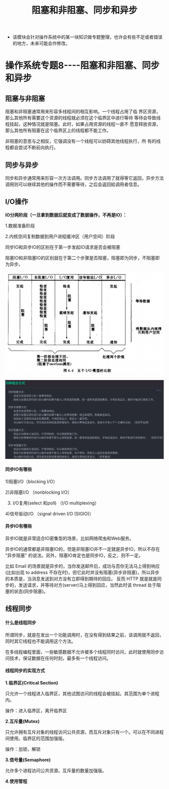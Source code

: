 ﻿---
layout: post
title:  "阻塞和非阻塞、同步和异步"
data: 星期五, 20. 三月 2020 09:46上午 
categories: 操作系统
tags: 专题
---
* 该模块会针对操作系统中的某一块知识做专题整理，也许会有些不足或者错误的地方，未来可能会作修改。

#  操作系统专题8----阻塞和非阻塞、同步和异步

## 阻塞与非阻塞
阻塞和非阻塞通常用来形容多线程间的相互影响。一个线程占用了临
界区资源，那么其他所有需要这个资源的线程就必须在这个临界区中进行等待
等待会导致线程挂起，这种情况就是阻塞。此时，如果占用资源的线程一直不
愿意释放资源，那么其他所有阻塞在这个临界区上的线程都不能工作。

非阻塞的意思与之相反，它强调没有一个线程可以妨碍其他线程执行，所
有的线程都会尝试不断前向执行。


## 同步与异步
 同步和异步通常用来形容一次方法调用。同步方法调用了就得等它返回，异步方法调用则可以继续其他的操作而不需要等待，之后会返回給调用者信息。



## I/O操作

**IO分两阶段（一旦拿到数据后就变成了数据操作，不再是IO）：**
 
 1.数据准备阶段

 2.内核空间复制数据到用户进程缓冲区（用户空间）阶段

同步IO和异步IO的区别在于第一步发起IO请求是否会被阻塞

阻塞IO和非阻塞IO的区别就在于第二个步骤是否阻塞，阻塞即为同步，不阻塞即为异步。

![](https://github.com/LLLibra/LLLibra.github.io/raw/master/_posts/imgs/20200320-100551.png)


![](https://github.com/LLLibra/LLLibra.github.io/raw/master/_posts/imgs/20200312-142610.png)
#### 同步IO有哪些

1)阻塞I/O（blocking I/O）

2)非阻塞I/O （nonblocking I/O）

3) I/O复用(select 和poll) （I/O multiplexing）

4)信号驱动I/O （signal driven I/O (SIGIO)）

#### 异步IO有哪些

异步IO就是非常适合IO密集型的场景，比如网络爬虫和Web服务。

>
异步IO的通常都是非阻塞IO的，但是非阻塞IO并不一定就是异步IO，所以不存在 "异步阻塞" 的说法。另外，阻塞IO肯定也是同步IO，反之，则不一定。
>
比如 Email 的场景就是异步的，当你发送邮件后，成功与否你无法马上得到响应(比如出现 to address 不存在时)，但它此时并没有阻塞(异步非阻塞)，所以异步的本质是，当消息发送到对方没有立即得到期待的回应。 反而 HTTP 就是就是同步的，发送请求，并等待对方(server)马上得到回应，当然此时该 thread 处于阻塞的状态(同步阻塞)。

## 线程同步
#### 什么是线程同步
所谓同步，就是在发出一个功能调用时，在没有得到结果之前，该调用就不返回，同时其它线程也不能调用这个方法。

在多线程编程里面，一些敏感数据不允许被多个线程同时访问，此时就使用同步访问技术，保证数据在任何时刻，最多有一个线程访问。

#### 线程同步的实现方式

**1.临界区(Critical Section)**

只允许一个线程进入临界区，其他试图访问的线程会被挂起。其范围为单个进程内。

操作：进入临界区，离开临界区

**2.互斥量(Mutex)**

只允许拥有互斥对象的线程访问公共资源，而互斥对象只有一个。可以在不同进程间使用。临界区的范围加强版。

操作：加锁，解锁

**3.信号量(Semaphore)**

允许多个进程访问公共资源。互斥量的数量加强版。

**4.使用管程**






